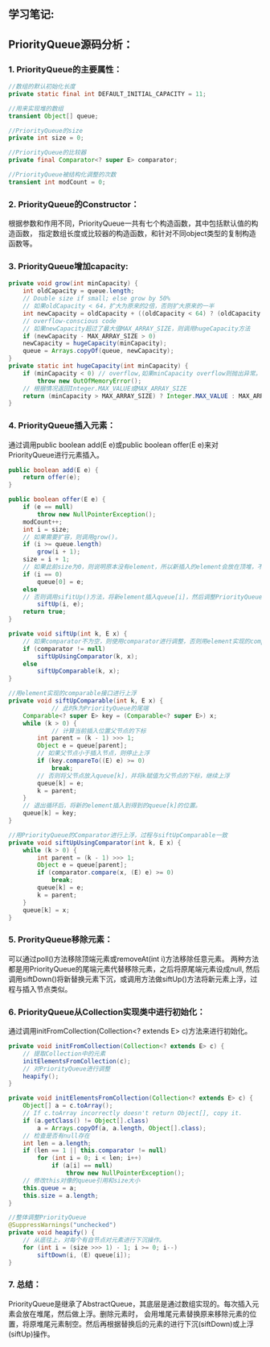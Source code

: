 ## 学习笔记: 



## PriorityQueue源码分析：

### 1. PriorityQueue的主要属性：

```java
//数组的默认初始化长度
private static final int DEFAULT_INITIAL_CAPACITY = 11;

//用来实现堆的数组
transient Object[] queue;

//PriorityQueue的size
private int size = 0;

//PriorityQueue的比较器
private final Comparator<? super E> comparator;

//PriorityQueue被结构化调整的次数
transient int modCount = 0;
```



### 2. PriorityQueue的Constructor：

根据参数和作用不同，PriorityQueue一共有七个构造函数，其中包括默认值的构造函数，
指定数组长度或比较器的构造函数，和针对不同object类型的复制构造函数等。

### 3. PriorityQueue增加capacity:

```java
private void grow(int minCapacity) {
    int oldCapacity = queue.length;
    // Double size if small; else grow by 50%
    // 如果oldCapacity < 64，扩大为原来的2倍，否则扩大原来的一半
    int newCapacity = oldCapacity + ((oldCapacity < 64) ? (oldCapacity + 2) : (oldCapacity >> 1));
    // overflow-conscious code
    // 如果newCapacity超过了最大值MAX_ARRAY_SIZE，则调用hugeCapacity方法
    if (newCapacity - MAX_ARRAY_SIZE > 0)
    newCapacity = hugeCapacity(minCapacity);
    queue = Arrays.copyOf(queue, newCapacity);
}
private static int hugeCapacity(int minCapacity) {
    if (minCapacity < 0) // overflow,如果minCapacity overflow则抛出异常。
        throw new OutOfMemoryError();
    // 根据情况返回Integer.MAX_VALUE或MAX_ARRAY_SIZE
    return (minCapacity > MAX_ARRAY_SIZE) ? Integer.MAX_VALUE : MAX_ARRAY_SIZE;
}
```



### 4. PriorityQueue插入元素：

通过调用public boolean add(E e)或public boolean offer(E e)来对PriorityQueue进行元素插入。

```java
public boolean add(E e) {
    return offer(e);
}

public boolean offer(E e) {
    if (e == null)
        throw new NullPointerException();
    modCount++;
    int i = size;
    // 如果需要扩容，则调用grow()。
    if (i >= queue.length)
        grow(i + 1);
    size = i + 1;
    // 如果此前size为0，则说明原本没有element，所以新插入的element会放在顶堆，不需要调整。
    if (i == 0)
        queue[0] = e;
    else
    // 否则调用sifitUp()方法，将新element插入queue[i]，然后调整PriorityQueue，上浮插入元素。
        siftUp(i, e);
    return true;
}

private void siftUp(int k, E x) {
    // 如果comparator不为空，则使用comparator进行调整，否则用element实现的comparable接口进行调整
    if (comparator != null)
        siftUpUsingComparator(k, x);
    else
        siftUpComparable(k, x);
}

//用element实现的comparable接口进行上浮
private void siftUpComparable(int k, E x) {
			// 此时k为PriorityQueue的尾端
    Comparable<? super E> key = (Comparable<? super E>) x;
    while (k > 0) {
    		// 计算当前插入位置父节点的下标
        int parent = (k - 1) >>> 1;
        Object e = queue[parent];
        // 如果父节点小于插入节点，则停止上浮
        if (key.compareTo((E) e) >= 0)
            break;
        // 否则将父节点放入queue[k]，并将k赋值为父节点的下标，继续上浮
        queue[k] = e;
        k = parent;
    }
    // 退出循环后，将新的element插入到得到的queue[k]的位置。
    queue[k] = key;
}

//用PriorityQueue的Comparator进行上浮，过程与siftUpComparable一致
private void siftUpUsingComparator(int k, E x) {
    while (k > 0) {
        int parent = (k - 1) >>> 1;
        Object e = queue[parent];
        if (comparator.compare(x, (E) e) >= 0)
            break;
        queue[k] = e;
        k = parent;
    }
    queue[k] = x;
}
```

### 5. ProrityQueue移除元素：

可以通过poll()方法移除顶端元素或removeAt(int i)方法移除任意元素。
两种方法都是用PriorityQueue的尾端元素代替移除元素，之后将原尾端元素设成null,
然后调用siftDown()将新替换元素下沉，或调用方法做siftUp()方法将新元素上浮，过程与插入节点类似。

### 6. PriorityQueue从Collection实现类中进行初始化：

通过调用initFromCollection(Collection<? extends E> c)方法来进行初始化。

```java
private void initFromCollection(Collection<? extends E> c) {
    // 提取Collection中的元素
    initElementsFromCollection(c);
    // 对PriorityQueue进行调整
    heapify();
}

private void initElementsFromCollection(Collection<? extends E> c) {
    Object[] a = c.toArray();
    // If c.toArray incorrectly doesn't return Object[], copy it.
    if (a.getClass() != Object[].class)
        a = Arrays.copyOf(a, a.length, Object[].class);
    // 检查是否有null存在
    int len = a.length;
    if (len == 1 || this.comparator != null)
        for (int i = 0; i < len; i++)
            if (a[i] == null)
                throw new NullPointerException();
    // 修改this对像的queue引用和size大小
    this.queue = a;
    this.size = a.length;
}

//整体调整PriorityQueue
@SuppressWarnings("unchecked")
private void heapify() {
    // 从底往上，对每个有自节点对元素进行下沉操作。
    for (int i = (size >>> 1) - 1; i >= 0; i--)
        siftDown(i, (E) queue[i]);
}
```

### 7. 总结：

PriorityQueue是继承了AbstractQueue，其底层是通过数组实现的。每次插入元素会放在堆尾，然后做上浮。删除元素时，
会用堆尾元素替换原来移除元素的位置，将原堆尾元素制空。然后再根据替换后的元素的进行下沉(siftDown)或上浮(siftUp)操作。

